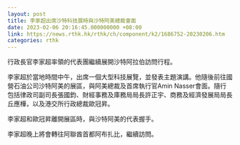 ```yaml
---
layout: post
title: 李家超出席沙特科技展時與沙特阿美總裁會面
date: 2023-02-06 20:16:45.000000000 +08:00
link: https://news.rthk.hk/rthk/ch/component/k2/1686752-20230206.htm
categories: rthk
---
```


行政長官李家超率領的代表團繼續展開沙特阿拉伯訪問行程。

李家超於當地時間中午，出席一個大型科技展覽，並發表主題演講。他隨後前往國營石油公司沙特阿美的展區，與阿美總裁及首席執行官Amin Nasser會面。隨行包括律政司副司長張國鈞、財經事務及庫務局局長許正宇、商務及經濟發展局局長丘應樺，以及港交所行政總裁歐冠昇。

李家超和歐冠昇離開展區時，與沙特阿美的代表握手。

李家超晚上將會轉往阿聯酋首都阿布扎比，繼續訪問。
